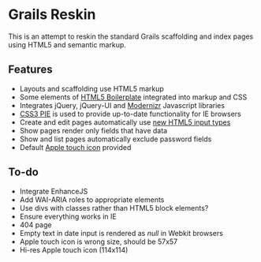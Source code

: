 # Grails Reskin

This is an attempt to reskin the standard Grails scaffolding and index pages using HTML5 and semantic markup.

## Features

* Layouts and scaffolding use HTML5 markup
* Some elements of [HTML5 Boilerplate][3] integrated into markup and CSS
* Integrates jQuery, jQuery-UI and [Modernizr][1] Javascript libraries
* [CSS3 PIE][2] is used to provide up-to-date functionality for IE browsers
* Create and edit pages automatically use [new HTML5 input types][4]
* Show pages render only fields that have data
* Show and list pages automatically exclude password fields
* Default [Apple touch icon][5] provided

## To-do

* Integrate EnhanceJS
* Add WAI-ARIA roles to appropriate elements
* Use divs with classes rather than HTML5 block elements?
* Ensure everything works in IE
* 404 page
* Empty text in date input is rendered as _null_ in Webkit browsers
* Apple touch icon is wrong size, should be 57x57
* Hi-res Apple touch icon (114x114)

[1]:http://www.modernizr.com/
[2]:http://css3pie.com/
[3]:http://html5boilerplate.com/
[4]:http://www.456bereastreet.com/archive/201004/html5_input_types/
[5]:http://developer.apple.com/library/ios/#documentation/userexperience/conceptual/mobilehig/IconsImages/IconsImages.html